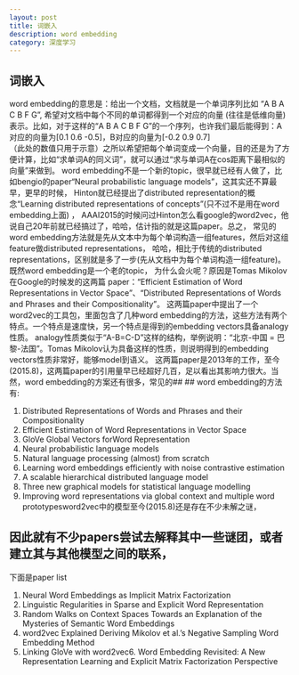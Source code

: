 ```yaml
---
layout: post
title: 词嵌入
description: word embedding
category: 深度学习
---
```

## 词嵌入

word embedding的意思是：给出一个文档，文档就是一个单词序列比如 “A B A C B F G”, 希望对文档中每个不同的单词都得到一个对应的向量
(往往是低维向量)表示。比如，对于这样的“A B A C B F G”的一个序列，也许我们最后能得到：A对应的向量为[0.1 0.6 -0.5]，B对应的向量为[-0.2 0.9 0.7]  
（此处的数值只用于示意）之所以希望把每个单词变成一个向量，目的还是为了方便计算，比如“求单词A的同义词”，就可以通过“求与单词A在cos距离下最相似的向量”来做到。
word embedding不是一个新的topic，很早就已经有人做了，比如bengio的paper“Neural probabilistic language models”，这其实还不算最早，更早的时候，
Hinton就已经提出了distributed representation的概念“Learning distributed representations of concepts”(只不过不是用在word embedding上面) ，
AAAI2015的时候问过Hinton怎么看google的word2vec，他说自己20年前就已经搞过了，哈哈，估计指的就是这篇paper。总之，
常见的word embedding方法就是先从文本中为每个单词构造一组features，然后对这组feature做distributed representations，
哈哈，相比于传统的distributed representations，区别就是多了一步(先从文档中为每个单词构造一组feature)。既然word embedding是一个老的topic，
为什么会火呢？原因是Tomas Mikolov在Google的时候发的这两篇
paper：“Efficient Estimation of Word Representations in Vector Space”、“Distributed Representations of Words and Phrases and their Compositionality”。
这两篇paper中提出了一个word2vec的工具包，里面包含了几种word embedding的方法，这些方法有两个特点。一个特点是速度快，另一个特点是得到的embedding vectors具备analogy性质。
analogy性质类似于“A-B=C-D”这样的结构，举例说明：“北京-中国 = 巴黎-法国”。Tomas Mikolov认为具备这样的性质，则说明得到的embedding vectors性质非常好，能够model到语义。
这两篇paper是2013年的工作，至今(2015.8)，这两篇paper的引用量早已经超好几百，足以看出其影响力很大。当然，word embedding的方案还有很多，常见的## ## word embedding的方法有:
1. Distributed Representations of Words and Phrases and their Compositionality
2. Efficient Estimation of Word Representations in Vector Space
3. GloVe Global Vectors forWord Representation
4. Neural probabilistic language models
5. Natural language processing (almost) from scratch
6. Learning word embeddings efficiently with noise contrastive estimation
7. A scalable hierarchical distributed language model
8. Three new graphical models for statistical language modelling
9. Improving word representations via global context and multiple word prototypesword2vec中的模型至今(2015.8)还是存在不少未解之谜，
## 因此就有不少papers尝试去解释其中一些谜团，或者建立其与其他模型之间的联系，
下面是paper list
1. Neural Word Embeddings as Implicit Matrix Factorization
2. Linguistic Regularities in Sparse and Explicit Word Representation
3. Random Walks on Context Spaces Towards an Explanation of the Mysteries of Semantic Word Embeddings
4. word2vec Explained Deriving Mikolov et al.’s Negative Sampling Word Embedding Method
5. Linking GloVe with word2vec6. Word Embedding Revisited: A New Representation Learning and Explicit Matrix Factorization Perspective
